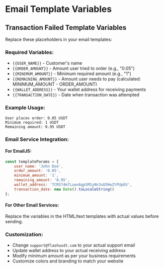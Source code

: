 # Email Template Variables

## Transaction Failed Template Variables

Replace these placeholders in your email templates:

### Required Variables:
- `{{USER_NAME}}` - Customer's name
- `{{ORDER_AMOUNT}}` - Amount user tried to order (e.g., "0.05")
- `{{MINIMUM_AMOUNT}}` - Minimum required amount (e.g., "1")
- `{{REMAINING_AMOUNT}}` - Amount user needs to pay (calculated: MINIMUM_AMOUNT - ORDER_AMOUNT)
- `{{WALLET_ADDRESS}}` - Your wallet address for receiving payments
- `{{TRANSACTION_DATE}}` - Date when transaction was attempted

### Example Usage:
```
User places order: 0.05 USDT
Minimum required: 1 USDT
Remaining amount: 0.95 USDT
```

### Email Service Integration:

#### For EmailJS:
```javascript
const templateParams = {
    user_name: 'John Doe',
    order_amount: '0.05',
    minimum_amount: '1',
    remaining_amount: '0.95',
    wallet_address: 'TCM374m7LuwxAgpSM1yNn3uU5HwZtPUpEU',
    transaction_date: new Date().toLocaleString()
};
```

#### For Other Email Services:
Replace the variables in the HTML/text templates with actual values before sending.

### Customization:
- Change `support@flashusdt.com` to your actual support email
- Update wallet address to your actual receiving address
- Modify minimum amount as per your business requirements
- Customize colors and branding to match your website
